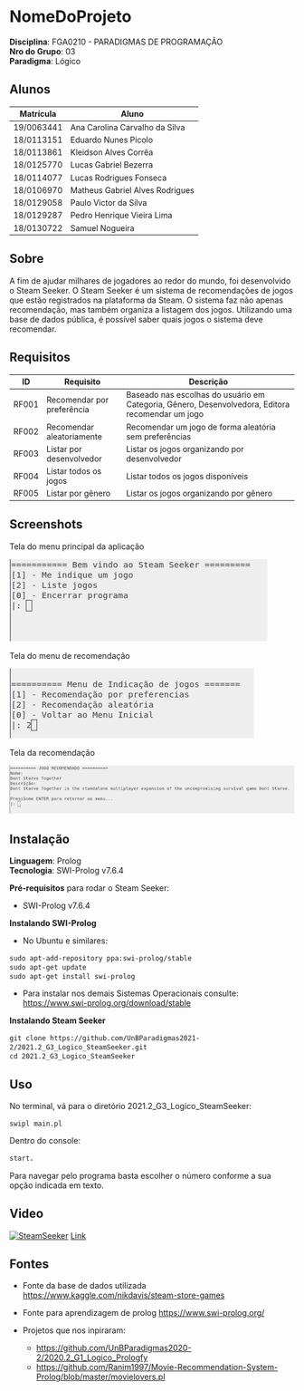 # NomeDoProjeto

**Disciplina**: FGA0210 - PARADIGMAS DE PROGRAMAÇÃO <br>
**Nro do Grupo**: 03<br>
**Paradigma**: Lógico<br>

## Alunos

| Matrícula  | Aluno                           |
| ---------- | ------------------------------- |
| 19/0063441 | Ana Carolina Carvalho da Silva  |
| 18/0113151 | Eduardo Nunes Picolo            |
| 18/0113861 | Kleidson Alves Corrêa           |
| 18/0125770 | Lucas Gabriel Bezerra           |
| 18/0114077 | Lucas Rodrigues Fonseca         |
| 18/0106970 | Matheus Gabriel Alves Rodrigues |
| 18/0129058 | Paulo Victor da Silva           |
| 18/0129287 | Pedro Henrique Vieira Lima      |
| 18/0130722 | Samuel Nogueira                 |

## Sobre 
A fim de ajudar milhares de jogadores ao redor do mundo, foi desenvolvido o Steam Seeker. O Steam Seeker é um sistema de recomendações de jogos que estão registrados na plataforma da Steam. O sistema faz não apenas recomendação, mas também organiza a listagem dos jogos.
Utilizando uma base de dados pública, é possível saber quais jogos o sistema deve recomendar. 

## Requisitos


| ID    | Requisito           | Descrição                                                                                                                                                                   |
| ----- | ------------------- | --------------------------------------------------------------------------------------------------------------------------------------------------------------------------- |
| RF001 | Recomendar por preferência | Baseado nas escolhas do usuário em Categoria, Gênero, Desenvolvedora, Editora recomendar um jogo |
| RF002 | Recomendar aleatoriamente    | Recomendar um jogo de forma aleatória sem preferências |
| RF003 | Listar por desenvolvedor | Listar os jogos organizando por desenvolvedor |
| RF004 | Listar todos os jogos      | Listar todos os jogos disponíveis |
| RF005 | Listar por gênero  | Listar os jogos organizando por gênero |

## Screenshots

Tela do menu principal da aplicação

![Menu principal](media/menuprincipal.jpeg) 

Tela do menu de recomendação

![Menu recomendacao](media/menuindicacao.jpeg) 

Tela da recomendação

![Recomendacao](media/recomendacao.jpeg) 

## Instalação 
**Linguagem**: Prolog <br>
**Tecnologia**: SWI-Prolog v7.6.4 <br>

**Pré-requisitos** para rodar o Steam Seeker:
- SWI-Prolog v7.6.4

**Instalando SWI-Prolog**

- No Ubuntu e similares:

``` shell
sudo apt-add-repository ppa:swi-prolog/stable
sudo apt-get update
sudo apt-get install swi-prolog
```

- Para instalar nos demais Sistemas Operacionais consulte: https://www.swi-prolog.org/download/stable

**Instalando Steam Seeker**
``` shell
git clone https://github.com/UnBParadigmas2021-2/2021.2_G3_Logico_SteamSeeker.git
cd 2021.2_G3_Logico_SteamSeeker
```
## Uso 
No terminal, vá para o diretório 2021.2_G3_Logico_SteamSeeker:
``` shell
swipl main.pl
```
Dentro do console:

```prolog
start.
```
Para navegar pelo programa basta escolher o número conforme a sua opção indicada em texto.

## Video

[![SteamSeeker](https://img.youtube.com/vi/owjsSymbKQ0/0.jpg)](https://youtu.be/owjsSymbKQ0)
[Link](https://youtu.be/owjsSymbKQ0)


## Fontes
- Fonte da base de dados utilizada
https://www.kaggle.com/nikdavis/steam-store-games

- Fonte para aprendizagem de prolog https://www.swi-prolog.org/

- Projetos que nos inpiraram:
    - https://github.com/UnBParadigmas2020-2/2020.2_G1_Logico_Prologfy
    -  https://github.com/Ranim1997/Movie-Recommendation-System-Prolog/blob/master/movielovers.pl
